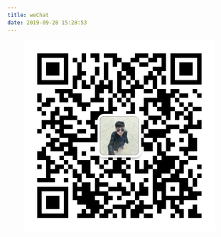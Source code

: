 ```yaml
---
title: weChat
date: 2019-09-28 15:28:53
---
```


<p align="center">
<img src="/image/v.jpg" alt="weChat">
</p>
